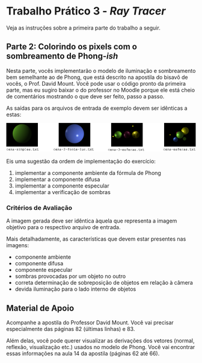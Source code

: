 # Trabalho Prático 3 - _Ray Tracer_

Veja as instruções sobre a primeira parte do trabalho a seguir.

## Parte 2: **Colorindo** os pixels com o sombreamento de Phong-_ish_

Nesta parte, vocês implementarão o modelo de iluminação e sombreamento bem semelhante ao de Phong, que está descrito na apostila do bisavô de vocês, o Prof. David Mount.
Você pode usar o código pronto da primeira parte, mas eu sugiro baixar o do professor no Moodle porque ele está cheio de comentários mostrando o que deve ser feito, passo a passo.

As saídas para os arquivos de entrada de exemplo devem ser idênticas a estas:

![](../images/cenas-objetivo.png)

Eis uma sugestão da ordem de implementação do exercício:

1. implementar a componente ambiente da fórmula de Phong
1. implementar a componente difusa
1. implementar a componente especular
1. implementar a verificação de sombras

### Critérios de Avaliação

A imagem gerada deve ser idêntica àquela que representa a imagem objetivo para o respectivo arquivo de entrada.

Mais detalhadamente, as características que devem estar presentes nas imagens:

- componente ambiente
- componente difusa
- componente especular
- sombras provocadas por um objeto no outro
- correta determinação de sobreposição de objetos em relação à câmera
- devida iluminação para o lado interno de objetos

## Material de Apoio

Acompanhe a apostila do Professor David Mount.
Você vai precisar especialmente das páginas 82 (últimas linhas) e 83.

Além delas, você pode querer visualizar as derivações dos vetores (normal, reflexão, visualização etc.) usados no modelo de Phong. Você vai encontrar essas informações na aula 14 da apostila (páginas 62 até 66).
